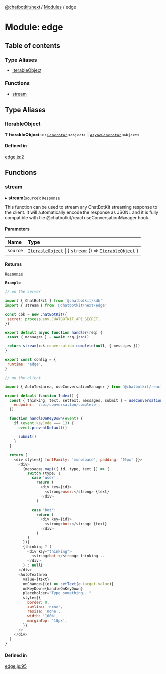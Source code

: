 [@chatbotkit/next](../README.md) / [Modules](../modules.md) / edge

# Module: edge

## Table of contents

### Type Aliases

- [IterableObject](edge.md#iterableobject)

### Functions

- [stream](edge.md#stream)

## Type Aliases

### IterableObject

Ƭ **IterableObject**\<\>: [`Generator`]( https://developer.mozilla.org/docs/Web/JavaScript/Reference/Global_Objects/Generator )\<`object`\> \| [`AsyncGenerator`]( https://developer.mozilla.org/docs/Web/JavaScript/Reference/Global_Objects/AsyncGenerator )\<`object`\>

#### Defined in

[edge.js:2](https://github.com/chatbotkit/node-sdk/blob/main/packages/next/src/edge.js#L2)

## Functions

### stream

▸ **stream**(`source`): [`Response`]( https://developer.mozilla.org/docs/Web/API/Response )

This function can be used to stream any ChatBotKit streaming response to the
client. It will automatically encode the response as JSONL and it is fully
compatible with the @chatbotkit/react useConversationManager hook.

#### Parameters

| Name | Type |
| :------ | :------ |
| `source` | [`IterableObject`](edge.md#iterableobject) \| \{ `stream`: () => [`IterableObject`](edge.md#iterableobject)  } |

#### Returns

[`Response`]( https://developer.mozilla.org/docs/Web/API/Response )

**`Example`**

```js
// on the server

import { ChatBotKit } from '@chatbotkit/sdk'
import { stream } from '@chatbotkit/next/edge'

const cbk = new ChatBotKit({
 secret: process.env.CHATBOTKIT_API_SECRET,
})

export default async function handler(req) {
 const { messages } = await req.json()

 return stream(cbk.conversation.complete(null, { messages }))
}

export const config = {
 runtime: 'edge',
}

// on the client

import { AutoTextarea, useConversationManager } from '@chatbotkit/react'

export default function Index() {
  const { thinking, text, setText, messages, submit } = useConversationManager({
    endpoint: '/api/conversation/complete',
  })

  function handleOnKeyDown(event) {
    if (event.keyCode === 13) {
      event.preventDefault()

      submit()
    }
  }

  return (
    <div style={{ fontFamily: 'monospace', padding: '10px' }}>
      <div>
        {messages.map(({ id, type, text }) => {
          switch (type) {
            case 'user':
              return (
                <div key={id}>
                  <strong>user:</strong> {text}
                </div>
              )

            case 'bot':
              return (
                <div key={id}>
                  <strong>bot:</strong> {text}
                </div>
              )
          }
        })}
        {thinking ? (
          <div key="thinking">
            <strong>bot:</strong> thinking...
          </div>
        ) : null}
      </div>
      <AutoTextarea
        value={text}
        onChange={(e) => setText(e.target.value)}
        onKeyDown={handleOnKeyDown}
        placeholder="Type something..."
        style={{
          border: 0,
          outline: 'none',
          resize: 'none',
          width: '100%',
          marginTop: '10px',
        }}
      />
    </div>
  )
}
```

#### Defined in

[edge.js:95](https://github.com/chatbotkit/node-sdk/blob/main/packages/next/src/edge.js#L95)
